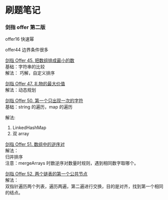 # 刷题笔记

### 剑指 offer 第二版
offer16 快速幂

offer44 边界条件很多

[剑指 Offer 45. 把数组排成最小的数](https://leetcode-cn.com/problems/ba-shu-zu-pai-cheng-zui-xiao-de-shu-lcof/)  
基础：字符串的比较  
解法：
巧解，自定义排序

[剑指 Offer 47. 礼物的最大价值](https://leetcode-cn.com/problems/li-wu-de-zui-da-jie-zhi-lcof/)  
解法：动态规划

[剑指 Offer 50. 第一个只出现一次的字符](https://leetcode-cn.com/problems/di-yi-ge-zhi-chu-xian-yi-ci-de-zi-fu-lcof/submissions/)  
基础：string 的遍历，map 的遍历

解法:
1. LinkedHashMap
2. 双 array


[剑指 Offer 51. 数组中的逆序对](https://leetcode-cn.com/problems/shu-zu-zhong-de-ni-xu-dui-lcof/)  
解法：  
归并排序  
注意：mergeArrays 时数逆序对数量时规则，遇到相同数字取哪个。

[剑指 Offer 52. 两个链表的第一个公共节点](https://leetcode-cn.com/problems/liang-ge-lian-biao-de-di-yi-ge-gong-gong-jie-dian-lcof/)  
解法：  
双指针遍历两个列表，遍历两遍，第二遍进行交换，目的是对齐，找到第一个相同的结点。
